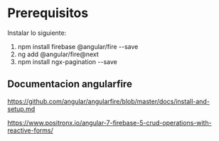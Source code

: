 # Prerequisitos
Instalar lo siguiente:

1. npm install firebase @angular/fire --save
2. ng add @angular/fire@next
3. npm install ngx-pagination --save


## Documentacion angularfire

https://github.com/angular/angularfire/blob/master/docs/install-and-setup.md

https://www.positronx.io/angular-7-firebase-5-crud-operations-with-reactive-forms/
